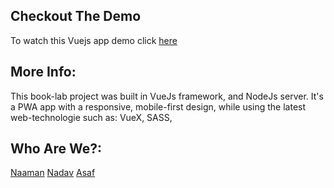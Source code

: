 ## Checkout The Demo
To watch this Vuejs app demo click [here](https://mysterious-journey-65205.herokuapp.com/#/)

## More Info:
This book-lab project was built in VueJs framework, and NodeJs server.
It's a PWA app with a responsive, mobile-first design, while using the latest web-technologie
such as: VueX, SASS,

## Who Are We?:
[Naaman](https://nemo369.github.io/naaman/)
[Nadav](https://github.com/asafbello)
[Asaf](https://charlesmarlow.github.io/proj-gallery/)
